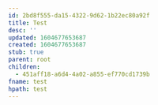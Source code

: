 ```yaml
---
id: 2bd8f555-da15-4322-9d62-1b22ec80a92f
title: Test
desc: ''
updated: 1604677653687
created: 1604677653687
stub: true
parent: root
children:
  - 451aff18-a6d4-4a02-a855-ef770cd1739b
fname: test
hpath: test
---
```



